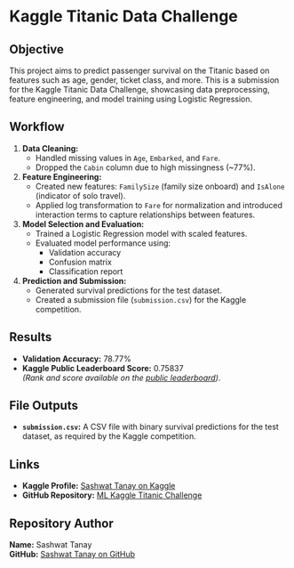 # Kaggle Titanic Data Challenge

## Objective
This project aims to predict passenger survival on the Titanic based on features such as age, gender, ticket class, and more. This is a submission for the Kaggle Titanic Data Challenge, showcasing data preprocessing, feature engineering, and model training using Logistic Regression.

## Workflow
1. **Data Cleaning:**
   - Handled missing values in `Age`, `Embarked`, and `Fare`.
   - Dropped the `Cabin` column due to high missingness (~77%).
2. **Feature Engineering:**
   - Created new features: `FamilySize` (family size onboard) and `IsAlone` (indicator of solo travel).
   - Applied log transformation to `Fare` for normalization and introduced interaction terms to capture relationships between features.
3. **Model Selection and Evaluation:**
   - Trained a Logistic Regression model with scaled features.
   - Evaluated model performance using:
     - Validation accuracy
     - Confusion matrix
     - Classification report
4. **Prediction and Submission:**
   - Generated survival predictions for the test dataset.
   - Created a submission file (`submission.csv`) for the Kaggle competition.

## Results
- **Validation Accuracy:** 78.77%
- **Kaggle Public Leaderboard Score:** 0.75837  
  *(Rank and score available on the [public leaderboard](https://www.kaggle.com/competitions/titanic/leaderboard))*.

## File Outputs
- **`submission.csv`:** A CSV file with binary survival predictions for the test dataset, as required by the Kaggle competition.

## Links
- **Kaggle Profile:** [Sashwat Tanay on Kaggle](https://www.kaggle.com/sashwattanay)  
- **GitHub Repository:** [ML Kaggle Titanic Challenge](https://github.com/sashwattanay/ML-Kaggle-Titanic-Challenge)

## Repository Author
**Name:** Sashwat Tanay  
**GitHub:** [Sashwat Tanay on GitHub](https://github.com/sashwattanay)